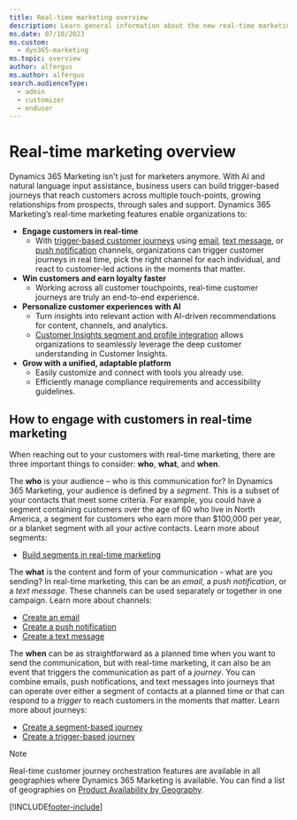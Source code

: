 ```yaml
---
title: Real-time marketing overview
description: Learn general information about the new real-time marketing features in Dynamics 365 Marketing.
ms.date: 07/10/2023
ms.custom: 
  - dyn365-marketing
ms.topic: overview
author: alfergus
ms.author: alfergus
search.audienceType: 
  - admin
  - customizer
  - enduser
---
```


# Real-time marketing overview

Dynamics 365 Marketing isn't just for marketers anymore. With AI and natural language input assistance, business users can build trigger-based journeys that reach customers across multiple touch-points, growing relationships from prospects, through sales and support. Dynamics 365 Marketing’s real-time marketing features enable organizations to:

- **Engage customers in real-time**
    - With [trigger-based customer journeys](real-time-marketing-trigger-based-journey.md) using [email](real-time-marketing-email.md), [text message](real-time-marketing-outbound-text-messaging.md), or [push notification](real-time-marketing-push-notifications.md) channels, organizations can trigger customer journeys in real time, pick the right channel for each individual, and react to customer-led actions in the moments that matter.
- **Win customers and earn loyalty faster**
    - Working across all customer touchpoints, real-time customer journeys are truly an end-to-end experience.
- **Personalize customer experiences with AI**
    - Turn insights into relevant action with AI-driven recommendations for content, channels, and analytics. 
    - [Customer Insights segment and profile integration](real-time-marketing-ci-profile.md) allows organizations to seamlessly leverage the deep customer understanding in Customer Insights.
- **Grow with a unified, adaptable platform**
    - Easily customize and connect with tools you already use.
    - Efficiently manage compliance requirements and accessibility guidelines.

## How to engage with customers in real-time marketing

When reaching out to your customers with real-time marketing, there are three important things to consider: **who**, **what**, and **when**.

The **who** is your audience – who is this communication for? In Dynamics 365 Marketing, your audience is defined by a *segment*. This is a subset of your contacts that meet some criteria. For example, you could have a segment containing customers over the age of 60 who live in North America, a segment for customers who earn more than $100,000 per year, or a blanket segment with all your active contacts. Learn more about segments:

- [Build segments in real-time marketing](real-time-marketing-build-segments.md)

The **what** is the content and form of your communication - what are you sending? In real-time marketing, this can be an *email*, a *push notification*, or a *text message*. These channels can be used separately or together in one campaign. Learn more about channels:

- [Create an email](real-time-marketing-email.md)
- [Create a push notification](real-time-marketing-push-notifications.md)
- [Create a text message](real-time-marketing-outbound-text-messaging.md)

The **when** can be as straightforward as a planned time when you want to send the communication, but with real-time marketing, it can also be an event that triggers the communication as part of a *journey*. You can combine emails, push notifications, and text messages into journeys that can operate over either a segment of contacts at a planned time or that can respond to a *trigger* to reach customers in the moments that matter. Learn more about journeys:

- [Create a segment-based journey](real-time-marketing-segment-based-journey.md)
- [Create a trigger-based journey](real-time-marketing-trigger-based-journey.md)

> [!NOTE]
> Real-time customer journey orchestration features are available in all geographies where Dynamics 365 Marketing is available. You can find a list of geographies on [Product Availability by Geography](https://dynamics.microsoft.com/availability-reports/).

[!INCLUDE[footer-include](../includes/footer-banner.md)]